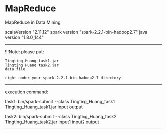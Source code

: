 # MapReduce
MapReduce in Data Mining 

scalaVersion "2.11.12"
spark version "spark-2.2.1-bin-hadoop2.7"
java version "1.8.0_144"

------------------------------------------------------------------------------------------
!!!Note: please put:

	Tingting_Huang_task1.jar 
	Tingting_Huang_task2.jar
	data file

	right under your spark-2.2.1-bin-hadoop2.7 directory.

------------------------------------------------------------------------------------------

execution command:

task1:
bin/spark-submit --class Tingting_Huang_task1 Tingting_Huang_task1.jar input output

task2:
bin/spark-submit --class Tingting_Huang_task2 Tingting_Huang_task2.jar input1 input2 output

------------------------------------------------------------------------------------------

